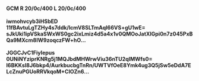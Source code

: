 #### GCM R 20/0c/400 L 20/0c/400
**iwmohvcyb3iHSbED**<br/>**11fBAvtuLgTZHy4s7ddk/lcmV8SLTmAql66VS+gU1wE=**<br/>**sJkUki1ipVSkaSWxWS0gc2ixLmiz4d5a4x1v0QMOoJatXlGpi0n7z045PxBQa9MXcm8IW9zoqczFW+hO...**<br/><br/>
**JGGCJvC1FiyIepus**<br/>**0UNiNYziprKNRg5j1MQJbdMHWrwViu36nTU2qIMWfs0=**<br/>**l6BKKsI8J6bkp4/AurkbucbgTnRn/UWTVfOeE8Ymk4ug3Q5jSw5eDdA7ELcZnuPGUoRRVkqoM+ClOZn6...**